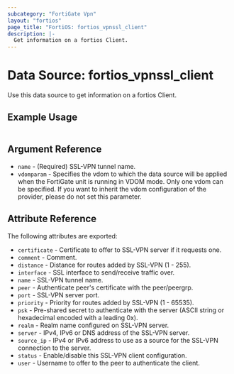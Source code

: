 ```yaml
---
subcategory: "FortiGate Vpn"
layout: "fortios"
page_title: "FortiOS: fortios_vpnssl_client"
description: |-
  Get information on a fortios Client.
---
```


# Data Source: fortios_vpnssl_client
Use this data source to get information on a fortios Client.


## Example Usage

```hcl

```

## Argument Reference

* `name` - (Required) SSL-VPN tunnel name.
* `vdomparam` - Specifies the vdom to which the data source will be applied when the FortiGate unit is running in VDOM mode. Only one vdom can be specified. If you want to inherit the vdom configuration of the provider, please do not set this parameter.

## Attribute Reference

The following attributes are exported:

* `certificate` - Certificate to offer to SSL-VPN server if it requests one.
* `comment` - Comment.
* `distance` - Distance for routes added by SSL-VPN (1 - 255).
* `interface` - SSL interface to send/receive traffic over.
* `name` - SSL-VPN tunnel name.
* `peer` - Authenticate peer's certificate with the peer/peergrp.
* `port` - SSL-VPN server port.
* `priority` - Priority for routes added by SSL-VPN (1 - 65535).
* `psk` - Pre-shared secret to authenticate with the server (ASCII string or hexadecimal encoded with a leading 0x).
* `realm` - Realm name configured on SSL-VPN server.
* `server` - IPv4, IPv6 or DNS address of the SSL-VPN server.
* `source_ip` - IPv4 or IPv6 address to use as a source for the SSL-VPN connection to the server.
* `status` - Enable/disable this SSL-VPN client configuration.
* `user` - Username to offer to the peer to authenticate the client.
